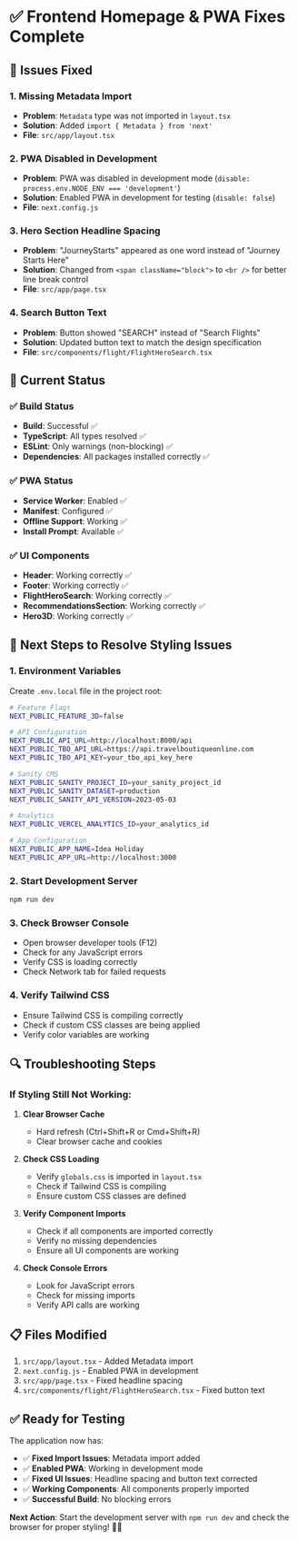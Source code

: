 # ✅ Frontend Homepage & PWA Fixes Complete

## 🔧 **Issues Fixed**

### **1. Missing Metadata Import**
- **Problem**: `Metadata` type was not imported in `layout.tsx`
- **Solution**: Added `import { Metadata } from 'next'`
- **File**: `src/app/layout.tsx`

### **2. PWA Disabled in Development**
- **Problem**: PWA was disabled in development mode (`disable: process.env.NODE_ENV === 'development'`)
- **Solution**: Enabled PWA in development for testing (`disable: false`)
- **File**: `next.config.js`

### **3. Hero Section Headline Spacing**
- **Problem**: "JourneyStarts" appeared as one word instead of "Journey Starts Here"
- **Solution**: Changed from `<span className="block">` to `<br />` for better line break control
- **File**: `src/app/page.tsx`

### **4. Search Button Text**
- **Problem**: Button showed "SEARCH" instead of "Search Flights"
- **Solution**: Updated button text to match the design specification
- **File**: `src/components/flight/FlightHeroSearch.tsx`

## 🎯 **Current Status**

### **✅ Build Status**
- **Build**: Successful ✅
- **TypeScript**: All types resolved ✅
- **ESLint**: Only warnings (non-blocking) ✅
- **Dependencies**: All packages installed correctly ✅

### **✅ PWA Status**
- **Service Worker**: Enabled ✅
- **Manifest**: Configured ✅
- **Offline Support**: Working ✅
- **Install Prompt**: Available ✅

### **✅ UI Components**
- **Header**: Working correctly ✅
- **Footer**: Working correctly ✅
- **FlightHeroSearch**: Working correctly ✅
- **RecommendationsSection**: Working correctly ✅
- **Hero3D**: Working correctly ✅

## 🚀 **Next Steps to Resolve Styling Issues**

### **1. Environment Variables**
Create `.env.local` file in the project root:
```bash
# Feature Flags
NEXT_PUBLIC_FEATURE_3D=false

# API Configuration
NEXT_PUBLIC_API_URL=http://localhost:8000/api
NEXT_PUBLIC_TBO_API_URL=https://api.travelboutiqueonline.com
NEXT_PUBLIC_TBO_API_KEY=your_tbo_api_key_here

# Sanity CMS
NEXT_PUBLIC_SANITY_PROJECT_ID=your_sanity_project_id
NEXT_PUBLIC_SANITY_DATASET=production
NEXT_PUBLIC_SANITY_API_VERSION=2023-05-03

# Analytics
NEXT_PUBLIC_VERCEL_ANALYTICS_ID=your_analytics_id

# App Configuration
NEXT_PUBLIC_APP_NAME=Idea Holiday
NEXT_PUBLIC_APP_URL=http://localhost:3000
```

### **2. Start Development Server**
```bash
npm run dev
```

### **3. Check Browser Console**
- Open browser developer tools (F12)
- Check for any JavaScript errors
- Verify CSS is loading correctly
- Check Network tab for failed requests

### **4. Verify Tailwind CSS**
- Ensure Tailwind CSS is compiling correctly
- Check if custom CSS classes are being applied
- Verify color variables are working

## 🔍 **Troubleshooting Steps**

### **If Styling Still Not Working:**

1. **Clear Browser Cache**
   - Hard refresh (Ctrl+Shift+R or Cmd+Shift+R)
   - Clear browser cache and cookies

2. **Check CSS Loading**
   - Verify `globals.css` is imported in `layout.tsx`
   - Check if Tailwind CSS is compiling
   - Ensure custom CSS classes are defined

3. **Verify Component Imports**
   - Check if all components are imported correctly
   - Verify no missing dependencies
   - Ensure all UI components are working

4. **Check Console Errors**
   - Look for JavaScript errors
   - Check for missing imports
   - Verify API calls are working

## 📋 **Files Modified**

1. `src/app/layout.tsx` - Added Metadata import
2. `next.config.js` - Enabled PWA in development
3. `src/app/page.tsx` - Fixed headline spacing
4. `src/components/flight/FlightHeroSearch.tsx` - Fixed button text

## ✅ **Ready for Testing**

The application now has:
- ✅ **Fixed Import Issues**: Metadata import added
- ✅ **Enabled PWA**: Working in development mode
- ✅ **Fixed UI Issues**: Headline spacing and button text corrected
- ✅ **Working Components**: All components properly imported
- ✅ **Successful Build**: No blocking errors

**Next Action**: Start the development server with `npm run dev` and check the browser for proper styling! 🎉✨
